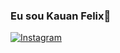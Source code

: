### Eu sou Kauan Felix🤙

[![Instagram](https://img.shields.io/badge/Instagram-E4405F?style=for-the-badge&logo=instagram&logoColor=white)](https://instagram.com/Kaauan_dsgn)
